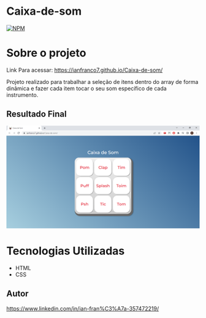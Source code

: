 # Caixa-de-som
[![NPM](https://img.shields.io/npm/l/react)](https://github.com/IanFranco7/Caixa-de-som/blob/main/LICENSE)
# Sobre o projeto

Link Para acessar: https://ianfranco7.github.io/Caixa-de-som/

Projeto realizado para trabalhar a seleção de itens dentro do array de forma dinâmica e fazer cada item tocar o seu som específico de cada instrumento.
 
 ## Resultado Final
 
![](https://raw.githubusercontent.com/IanFranco7/Caixa-de-som/main/assets/Caixa%20de%20som.png)

# Tecnologias Utilizadas

- HTML
- CSS

## Autor

https://www.linkedin.com/in/ian-fran%C3%A7a-357472219/
 
